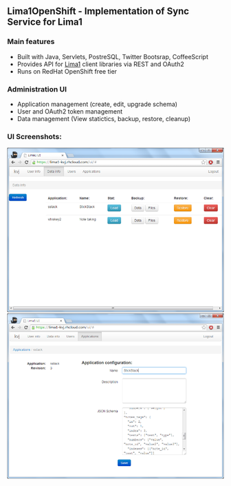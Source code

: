 ## Lima1OpenShift - Implementation of Sync Service for Lima1 ##

### Main features
* Built with Java, Servlets, PostreSQL, Twitter Bootsrap, CoffeeScript
* Provides API for [Lima1](https://github.com/kvj/Lima1) client libraries via REST and OAuth2
* Runs on RedHat OpenShift free tier

### Administration UI
* Application management (create, edit, upgrade schema)
* User and OAuth2 token management
* Data management (View statictics, backup, restore, cleanup)

### UI Screenshots:

![Data management](doc/lima100.png)
![Application data info](doc/lima101.png)
